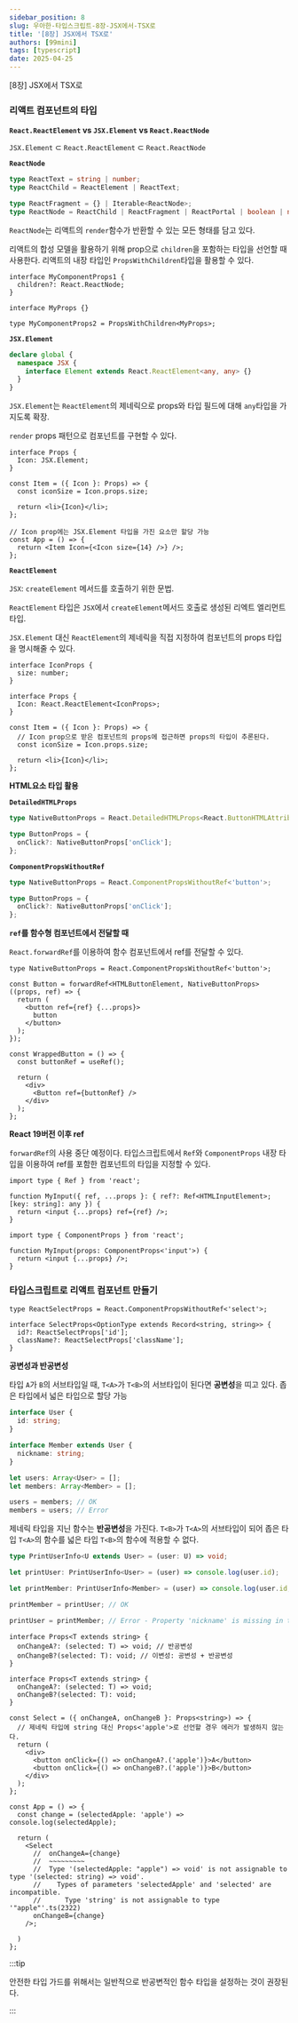 ```yaml
---
sidebar_position: 8
slug: 우아한-타입스크립트-8장-JSX에서-TSX로
title: '[8장] JSX에서 TSX로'
authors: [99mini]
tags: [typescript]
date: 2025-04-25
---
```


[8장] JSX에서 TSX로

<!-- truncate -->

### 리액트 컴포넌트의 타입

**`React.ReactElement` vs `JSX.Element` vs `React.ReactNode`**

`JSX.Element` ⊂ `React.ReactElement` ⊂ `React.ReactNode`

**`ReactNode`**

```typescript
type ReactText = string | number;
type ReactChild = ReactElement | ReactText;
```

```typescript
type ReactFragment = {} | Iterable<ReactNode>;
type ReactNode = ReactChild | ReactFragment | ReactPortal | boolean | null | undefined;
```

`ReactNode`는 리액트의 `render`함수가 반환할 수 있는 모든 형태를 담고 있다.

리액트의 합성 모델을 활용하기 위해 prop으로 `children`을 포함하는 타입을 선언할 때 사용한다.
리액트의 내장 타입인 `PropsWithChildren`타입을 활용할 수 있다.

```tsx
interface MyComponentProps1 {
  children?: React.ReactNode;
}

interface MyProps {}

type MyComponentProps2 = PropsWithChildren<MyProps>;
```

**`JSX.Element`**

```typescript
declare global {
  namespace JSX {
    interface Element extends React.ReactElement<any, any> {}
  }
}
```

`JSX.Element`는 `ReactElement`의 제네릭으로 props와 타입 필드에 대해 `any`타입을 가지도록 확장.

`render` props 패턴으로 컴포넌트를 구현할 수 있다.

```tsx
interface Props {
  Icon: JSX.Element;
}

const Item = ({ Icon }: Props) => {
  const iconSize = Icon.props.size;

  return <li>{Icon}</li>;
};

// Icon prop에는 JSX.Element 타입을 가진 요소만 할당 가능
const App = () => {
  return <Item Icon={<Icon size={14} />} />;
};
```

**`ReactElement`**

`JSX`: `createElement` 메서드를 호출하기 위한 문법.

`ReactElement` 타입은 `JSX`에서 `createElement`메서드 호출로 생성된 리엑트 엘리먼트 타입.

`JSX.Element` 대신 `ReactElement`의 제네릭을 직접 지정하여 컴포넌트의 props 타입을 명시해줄 수 있다.

```tsx
interface IconProps {
  size: number;
}

interface Props {
  Icon: React.ReactElement<IconProps>;
}

const Item = ({ Icon }: Props) => {
  // Icon prop으로 받은 컴포넌트의 props에 접근하면 props의 타입이 추론된다.
  const iconSize = Icon.props.size;

  return <li>{Icon}</li>;
};
```

**HTML요소 타입 활용**

**`DetailedHTMLProps`**

```typescript
type NativeButtonProps = React.DetailedHTMLProps<React.ButtonHTMLAttributes<HTMLButtonElement>, HTMLButtonElement>;

type ButtonProps = {
  onClick?: NativeButtonProps['onClick'];
};
```

**`ComponentPropsWithoutRef`**

```typescript
type NativeButtonProps = React.ComponentPropsWithoutRef<'button'>;

type ButtonProps = {
  onClick?: NativeButtonProps['onClick'];
};
```

**`ref`를 함수형 컴포넌트에서 전달할 때**

`React.forwardRef`를 이용하여 함수 컴포넌트에서 ref를 전달할 수 있다.

```tsx
type NativeButtonProps = React.ComponentPropsWithoutRef<'button'>;

const Button = forwardRef<HTMLButtonElement, NativeButtonProps>((props, ref) => {
  return (
    <button ref={ref} {...props}>
      button
    </button>
  );
});

const WrappedButton = () => {
  const buttonRef = useRef();

  return (
    <div>
      <Button ref={buttonRef} />
    </div>
  );
};
```

**React 19버전 이후 ref**

`forwardRef`의 사용 중단 예정이다. 타입스크립트에서 `Ref`와 `ComponentProps` 내장 타입을 이용하여 ref를 포함한 컴포넌트의 타입을 지정할 수 있다.

```tsx
import type { Ref } from 'react';

function MyInput({ ref, ...props }: { ref?: Ref<HTMLInputElement>; [key: string]: any }) {
  return <input {...props} ref={ref} />;
}
```

```tsx
import type { ComponentProps } from 'react';

function MyInput(props: ComponentProps<'input'>) {
  return <input {...props} />;
}
```

### 타입스크립트로 리액트 컴포넌트 만들기

```tsx
type ReactSelectProps = React.ComponentPropsWithoutRef<'select'>;

interface SelectProps<OptionType extends Record<string, string>> {
  id?: ReactSelectProps['id'];
  className?: ReactSelectProps['className'];
}
```

**공변성과 반공변성**

타입 `A`가 `B`의 서브타입일 때, `T<A>`가 `T<B>`의 서브타입이 된다면 **공변성**을 띠고 있다. 좁은 타입에서 넓은 타입으로 할당 가능

```typescript
interface User {
  id: string;
}

interface Member extends User {
  nickname: string;
}

let users: Array<User> = [];
let members: Array<Member> = [];

users = members; // OK
members = users; // Error
```

제네릭 타입을 지닌 함수는 **반공변성**을 가진다.
`T<B>`가 `T<A>`의 서브타입이 되어 좁은 타입 `T<A>`의 함수를 넓은 타입 `T<B>`의 함수에 적용할 수 없다.

```typescript
type PrintUserInfo<U extends User> = (user: U) => void;

let printUser: PrintUserInfo<User> = (user) => console.log(user.id);

let printMember: PrintUserInfo<Member> = (user) => console.log(user.id, user.nickname);

printMember = printUser; // OK

printUser = printMember; // Error - Property 'nickname' is missing in type 'User' but required in type 'Memeber'
```

```tsx
interface Props<T extends string> {
  onChangeA?: (selected: T) => void; // 반공변성
  onChangeB?(selected: T): void; // 이변성: 공변성 + 반공변성
}
```

```tsx
interface Props<T extends string> {
  onChangeA?: (selected: T) => void;
  onChangeB?(selected: T): void;
}

const Select = ({ onChangeA, onChangeB }: Props<string>) => {
  // 제네릭 타입에 string 대신 Props<'apple'>로 선언할 경우 에러가 발생하지 않는다.
  return (
    <div>
      <button onClick={() => onChangeA?.('apple')}>A</button>
      <button onClick={() => onChangeB?.('apple')}>B</button>
    </div>
  );
};

const App = () => {
  const change = (selectedApple: 'apple') => console.log(selectedApple);

  return (
    <Select
      //  onChangeA={change}
      //  ~~~~~~~~~
      //  Type '(selectedApple: "apple") => void' is not assignable to type '(selected: string) => void'.
      //    Types of parameters 'selectedApple' and 'selected' are incompatible.
      //      Type 'string' is not assignable to type '"apple"'.ts(2322)
      onChangeB={change}
    />;

  )
};
```

:::tip

안전한 타입 가드를 위해서는 일반적으로 반공변적인 함수 타입을 설정하는 것이 권장된다.

:::
